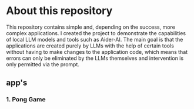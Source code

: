 # About this repository

This repository contains simple and, depending on the success, more complex applications. I created the project to demonstrate the capabilities of local LLM models and tools such as Aider-AI. The main goal is that the applications are created purely by LLMs with the help of certain tools without having to make changes to the application code, which means that errors can only be eliminated by the LLMs themselves and intervention is only permitted via the prompt.

## app's

### 1. Pong Game
